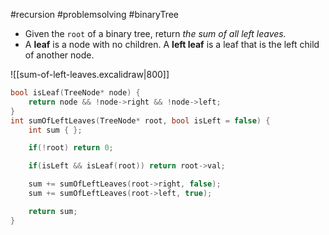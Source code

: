 #recursion #problemsolving #binaryTree 

- Given the `root` of a binary tree, return _the sum of all left leaves._
- A **leaf** is a node with no children. A **left leaf** is a leaf that is the left child of another node.

![[sum-of-left-leaves.excalidraw|800]]

```cpp title:solution folded:true
bool isLeaf(TreeNode* node) {
	return node && !node->right && !node->left;
}
int sumOfLeftLeaves(TreeNode* root, bool isLeft = false) {
	int sum { };

	if(!root) return 0;

	if(isLeft && isLeaf(root)) return root->val;

	sum += sumOfLeftLeaves(root->right, false);
	sum += sumOfLeftLeaves(root->left, true);

	return sum;
}
```